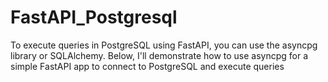 # FastAPI_Postgresql
To execute queries in PostgreSQL using FastAPI, you can use the asyncpg library or SQLAlchemy. Below, I'll demonstrate how to use asyncpg for a simple FastAPI app to connect to PostgreSQL and execute queries
